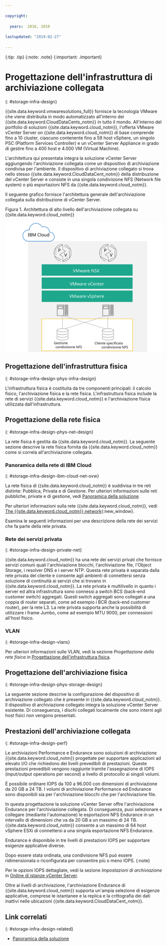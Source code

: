 ```yaml
---

copyright:

  years:  2016, 2019

lastupdated: "2019-02-27"

---
```


{:tip: .tip}
{:note: .note}
{:important: .important}

# Progettazione dell'infrastruttura di archiviazione collegata
{: #storage-infra-design}

{{site.data.keyword.vmwaresolutions_full}} fornisce la tecnologia VMware che viene distribuita in modo automatizzato all'interno dei {{site.data.keyword.CloudDataCents_notm}} in tutto il mondo. All'interno del portfolio di soluzioni {{site.data.keyword.cloud_notm}}, l'offerta VMware vCenter Server on {{site.data.keyword.cloud_notm}} di base comprende fino a 10 cluster, ciascuno contenente fino a 59 host vSphere, un singolo PSC (Platform Services Controller) e un vCenter Server Appliance in grado di gestire fino a 400 host e 4.000 VM (Virtual Machine).

L'architettura qui presentata integra la soluzione vCenter Server aggiungendo l'archiviazione collegata come un dispositivo di archiviazione condivisa per l'ambiente. Il dispositivo di archiviazione collegato si trova nello stesso {{site.data.keyword.CloudDataCent_notm}} della distribuzione del vCenter Server e consiste in una singola condivisione NFS (Network file system) o più esportazioni NFS da {{site.data.keyword.cloud_notm}}.

Il seguente grafico fornisce l'architettura generale dell'archiviazione collegata sulla distribuzione di vCenter Server.

Figura 1. Architettura di alto livello dell'archiviazione collegata su {{site.data.keyword.cloud_notm}}

![Architettura dell'archiviazione collegata](../solution/physical_nfs.svg "Architettura di alto livello dell'archiviazione collegata su IBM Cloud")

## Progettazione dell'infrastruttura fisica
{: #storage-infra-design-phys-infra-design}

L'infrastruttura fisica è costituita da tre componenti principali: il calcolo fisico, l'archiviazione fisica e la rete fisica. L'infrastruttura fisica include la rete di servizi {{site.data.keyword.cloud_notm}} e l'archiviazione fisica utilizzata dall'infrastruttura.

## Progettazione della rete fisica
{: #storage-infra-design-phys-net-design}

La rete fisica è gestita da {{site.data.keyword.cloud_notm}}. La seguente sezione descrive la rete fisica fornita da {{site.data.keyword.cloud_notm}} come si correla all'archiviazione collegata.

### Panoramica della rete di IBM Cloud
{: #storage-infra-design-ibm-cloud-net-ovw}

La rete fisica di {{site.data.keyword.cloud_notm}} è suddivisa in tre reti distinte: Pubblica, Privata e di Gestione. Per ulteriori informazioni sulle reti pubbliche, private e di gestione, vedi [Panoramica della soluzione](/docs/services/vmwaresolutions/archiref/solution?topic=vmware-solutions-solution_overview).

Per ulteriori informazioni sulla rete {{site.data.keyword.cloud_notm}}, vedi [The {{site.data.keyword.cloud_notm}} network](https://www.ibm.com/cloud-computing/bluemix/our-network){:new_window}.

Esamina le seguenti informazioni per una descrizione della rete dei servizi che fa parte della rete privata.

### Rete dei servizi privata
{: #storage-infra-design-private-net}

{{site.data.keyword.cloud_notm}} ha una rete dei servizi privati che fornisce servizi comuni quali l'archiviazione blocchi, l'archiviazione file, l'Object Storage, i resolver DNS e i server NTP. Questa rete privata è separata dalla rete privata del cliente e consente agli ambienti di connettersi senza soluzione di continuità ai servizi che si trovano in {{site.data.keyword.cloud_notm}}. La rete privata è multilivello in quanto i server ed altra infrastruttura sono connessi a switch BCS (back-end customer switch) aggregati. Questi switch aggregati sono collegati a una coppia di router separati, come ad esempio i BCR (back-end customer router), per la rete L3. La rete privata supporta anche la possibilità di utilizzare i frame Jumbo, come ad esempio MTU 9000, per connessioni all'host fisico.

### VLAN
{: #storage-infra-design-vlans}

Per ulteriori informazioni sulle VLAN, vedi la sezione _Progettazione della rete fisica_ in [Progettazione dell'infrastruttura fisica](/docs/services/vmwaresolutions/archiref/solution?topic=vmware-solutions-design_physicalinfrastructure).

## Progettazione dell'archiviazione fisica
{: #storage-infra-design-phys-storage-design}

La seguente sezione descrive la configurazione del dispositivo di archiviazione collegato che è presente in {{site.data.keyword.cloud_notm}}. Il dispositivo di archiviazione collegato integra la soluzione vCenter Server esistente. Di conseguenza, i dischi collegati localmente che sono interni agli host fisici non vengono presentati.

## Prestazioni dell'archiviazione collegata
{: #storage-infra-design-perf}

Le archiviazioni Performance e Endurance sono soluzioni di archiviazione {{site.data.keyword.cloud_notm}} progettate per supportare applicazioni ad elevato I/O che richiedono dei livelli prevedibili di prestazioni. Queste prestazioni prevedibili vengono raggiunte tramite l'assegnazione di IOPS (input/output operations per second) a livello di protocollo ai singoli volumi.

È possibile ordinare IOPS da 100 a 96.000 con dimensioni di archiviazione da 20 GB a 24 TB. I volumi di archiviazione Performance ed Endurance sono disponibili sia per l'archiviazione blocchi che per l'archiviazione file.

In questa progettazione la soluzione vCenter Server offre l'archiviazione Endurance per l'archiviazione collegata. Di conseguenza, puoi selezionare e collegare (mediante l'automazione) le esportazioni NFS Endurance in un intervallo di dimensioni che va da 20 GB a un massimo di 24 TB. {{site.data.keyword.cloud_notm}} consente a un massimo di 64 host vSphere ESXi di connettersi a una singola esportazione NFS Endurance.

Endurance è disponibile in tre livelli di prestazioni IOPS per supportare esigenze applicative diverse.

Dopo essere stata ordinata, una condivisione NFS può essere ridimensionata o riconfigurata per consentire più o meno IOPS.
{:note}

Per le opzioni IOPS dettagliate, vedi la sezione _Impostazioni di archiviazione_ in [Ordine di istanze vCenter Server](/docs/services/vmwaresolutions/vcenter?topic=vmware-solutions-vc_orderinginstance).

Oltre ai livelli di archiviazione, l'archiviazione Endurance di {{site.data.keyword.cloud_notm}} supporta un'ampia selezione di esigenze applicative, comprese le istantanee e la replica e la crittografia dei dati inattivi nelle ubicazioni {{site.data.keyword.CloudDataCent_notm}}.

## Link correlati
{: #storage-infra-design-related}

* [Panoramica della soluzione](/docs/services/vmwaresolutions/archiref/solution?topic=vmware-solutions-solution_overview)
